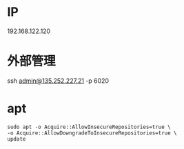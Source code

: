# IP
192.168.122.120
# 外部管理
ssh admin@135.252.227.21 -p 6020

# apt
```
sudo apt -o Acquire::AllowInsecureRepositories=true \
-o Acquire::AllowDowngradeToInsecureRepositories=true \
update
```